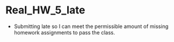 # Real_HW_5_late

* Submitting late so I can meet the permissible amount of missing homework assignments to pass the class.